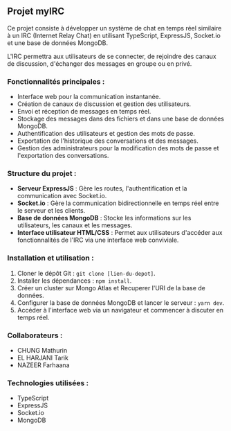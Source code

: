 ## Projet myIRC

Ce projet consiste à développer un système de chat en temps réel similaire à un IRC (Internet Relay Chat) en utilisant TypeScript, ExpressJS, Socket.io et une base de données MongoDB.

L'IRC permettra aux utilisateurs de se connecter, de rejoindre des canaux de discussion, d'échanger des messages en groupe ou en privé.

### Fonctionnalités principales :
- Interface web pour la communication instantanée.
- Création de canaux de discussion et gestion des utilisateurs.
- Envoi et réception de messages en temps réel.
- Stockage des messages dans des fichiers et dans une base de données MongoDB.
- Authentification des utilisateurs et gestion des mots de passe.
- Exportation de l'historique des conversations et des messages.
- Gestion des administrateurs pour la modification des mots de passe et l'exportation des conversations.

### Structure du projet :
- **Serveur ExpressJS** : Gère les routes, l'authentification et la communication avec Socket.io.
- **Socket.io** : Gère la communication bidirectionnelle en temps réel entre le serveur et les clients.
- **Base de données MongoDB** : Stocke les informations sur les utilisateurs, les canaux et les messages.
- **Interface utilisateur HTML/CSS** : Permet aux utilisateurs d'accéder aux fonctionnalités de l'IRC via une interface web conviviale.

### Installation et utilisation :
1. Cloner le dépôt Git : `git clone [lien-du-depot]`.
2. Installer les dépendances : `npm install`.
3. Créer un cluster sur Mongo Atlas et Recuperer l'URI de la base de données.
3. Configurer la base de données MongoDB et lancer le serveur : `yarn dev`.
4. Accéder à l'interface web via un navigateur et commencer à discuter en temps réel.

### Collaborateurs :
- CHUNG Mathurin
- EL HARJANI Tarik
- NAZEER Farhaana

### Technologies utilisées :
- TypeScript
- ExpressJS
- Socket.io
- MongoDB

